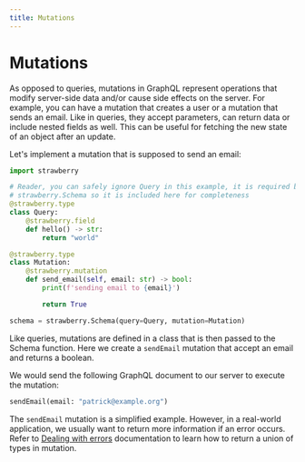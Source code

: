 ```yaml
---
title: Mutations
---
```


# Mutations

As opposed to queries, mutations in GraphQL represent operations that modify
server-side data and/or cause side effects on the server. For example, you can have a
mutation that creates a user or a mutation that sends an email. Like in queries, they
accept parameters, can return data or include nested fields as well.
This can be useful for fetching the new state of an object after an update.

Let's implement a mutation that is supposed to send an email:

```python
import strawberry

# Reader, you can safely ignore Query in this example, it is required by
# strawberry.Schema so it is included here for completeness
@strawberry.type
class Query:
    @strawberry.field
    def hello() -> str:
        return "world"

@strawberry.type
class Mutation:
    @strawberry.mutation
    def send_email(self, email: str) -> bool:
        print(f'sending email to {email}')

        return True

schema = strawberry.Schema(query=Query, mutation=Mutation)
```

Like queries, mutations are defined in a class that is then passed to the Schema
function. Here we create a `sendEmail` mutation that accept an email and returns
a boolean.

We would send the following GraphQL document to our server to execute the
mutation:

```graphql
sendEmail(email: "patrick@example.org")
```

The `sendEmail` mutation is a simplified example. However, in a real-world
application, we usually want to return more information if an error occurs.
Refer to [Dealing with errors](/docs/guides/errors#expected-errors) documentation to
learn how to return a union of types in mutation.
